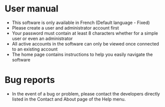 # User manual
- This software is only available in French (Default language - Fixed)
- Please create a user and administrator account first
- Your password must contain at least 8 characters whether for a simple user or even an administrator
- All active accounts in the software can only be viewed once connected to an existing account
- The home page contains instructions to help you easily navigate the software


# Bug reports
- In the event of a bug or problem, please contact the developers directly listed in the Contact and About page of the Help menu.
